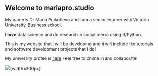## Welcome to mariapro.studio

My name is Dr Maria Prokofieva and I am a senior lecturer with Victoria University, Business school.

I **love** data science and do research in social media using R/Python.

This is my website that I will be developing and it will include the tutorials and software development projects that I do!

My university profile is [here](https://www.vu.edu.au/research/maria-prokofieva) Feel free to chime in and collaborate!

![](http://mariapro.studio/IMG_8856.jpg){width=300px}
